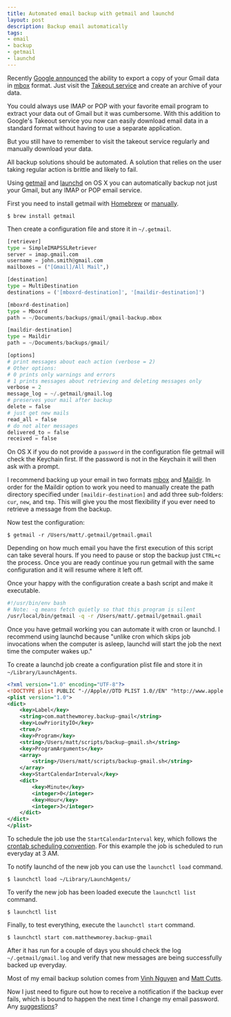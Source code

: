 ```yaml
---
title: Automated email backup with getmail and launchd
layout: post
description: Backup email automatically
tags:
- email
- backup
- getmail
- launchd
---
```


Recently [Google announced](http://gmailblog.blogspot.com/2013/12/download-copy-of-your-gmail-and-google.html "Download a copy of your Gmail and Google Calendar data") the ability to export a copy of your Gmail data in [mbox](https://en.wikipedia.org/wiki/Mbox "File format used for holding a collection of email") format. Just visit the [Takeout service](https://www.google.com/settings/takeout/custom/gmail,calendar "Google Takeout for Gmail and Calendar data") and create an archive of your data.

You could always use IMAP or POP with your favorite email program to extract your data out of Gmail but it was cumbersome. With this addition to Google's Takeout service you now can easily download email data in a standard format without having to use a separate application.

But you still have to remember to visit the takeout service regularly and manually download your data.

All backup solutions should be automated. A solution that relies on the user taking regular action is brittle and likely to fail.

Using [getmail](http://pyropus.ca/software/getmail/ "Email retrieval agent") and [launchd](https://developer.apple.com/library/mac/documentation/Darwin/Reference/ManPages/man8/launchd.8.html "System wide and per-user daemon/agent manager") on OS X you can automatically backup not just your Gmail, but any IMAP or POP email service.

First you need to install getmail with [Homebrew](http://brew.sh/ "Package manager for Mac") or [manually](http://pyropus.ca/software/getmail/documentation.html#installing "Installing getmail from source").

```
$ brew install getmail
```

Then create a configuration file and store it in `~/.getmail`.

```python
[retriever]
type = SimpleIMAPSSLRetriever
server = imap.gmail.com
username = john.smith@gmail.com
mailboxes = ("[Gmail]/All Mail",)

[destination]
type = MultiDestination
destinations = ('[mboxrd-destination]', '[maildir-destination]')

[mboxrd-destination]
type = Mboxrd
path = ~/Documents/backups/gmail/gmail-backup.mbox

[maildir-destination]
type = Maildir
path = ~/Documents/backups/gmail/

[options]
# print messages about each action (verbose = 2)
# Other options:
# 0 prints only warnings and errors
# 1 prints messages about retrieving and deleting messages only
verbose = 2
message_log = ~/.getmail/gmail.log
# preserves your mail after backup
delete = false
# just get new mails
read_all = false
# do not alter messages
delivered_to = false
received = false
```

On OS X if you do not provide a `password` in the configuration file getmail will check the Keychain first. If the password is not in the Keychain it will then ask with a prompt.

I recommend backing up your email in two formats [mbox](https://en.wikipedia.org/wiki/Mbox "File format used for holding a collection of email") and [Maildir](https://en.wikipedia.org/wiki/Maildir "email format for storing email messages as separate files"). In order for the Maildir option to work you need to manually create the path directory specified under `[maildir-destination]` and add three sub-folders: `cur`, `new`, and `tmp`. This will give you the most flexibility if you ever need to retrieve a message from the backup. 

Now test the configuration:

```
$ getmail -r /Users/matt/.getmail/getmail.gmail
```

Depending on how much email you have the first execution of this script can take several hours. If you need to pause or stop the backup just `CTRL+c` the process. Once you are ready continue you run getmail with the same configuration and it will resume where it left off.

Once your happy with the configuration create a bash script and make it executable.

```bash
#!/usr/bin/env bash
# Note: -q means fetch quietly so that this program is silent
/usr/local/bin/getmail -q -r /Users/matt/.getmail/getmail.gmail
```

Once you have getmail working you can automate it with cron or launchd. I recommend using launchd because "unlike cron which skips job invocations when the computer is asleep, launchd will start the job the next time the computer wakes up."

To create a launchd job create a configuration plist file and store it in `~/Library/LaunchAgents`.

```xml
<?xml version="1.0" encoding="UTF-8"?>
<!DOCTYPE plist PUBLIC "-//Apple//DTD PLIST 1.0//EN" "http://www.apple.com/DTDs/PropertyList-1.0.dtd">
<plist version="1.0">
<dict>
    <key>Label</key>
    <string>com.matthewmorey.backup-gmail</string>
    <key>LowPriorityIO</key>
    <true/>
    <key>Program</key>
    <string>/Users/matt/scripts/backup-gmail.sh</string>
    <key>ProgramArguments</key>
    <array>
        <string>/Users/matt/scripts/backup-gmail.sh</string>
    </array>
    <key>StartCalendarInterval</key>
    <dict>
        <key>Minute</key>
        <integer>0</integer>
        <key>Hour</key>
        <integer>3</integer>
    </dict>
</dict>
</plist>
```

To schedule the job use the `StartCalendarInterval` key, which follows the [crontab scheduling convention](https://developer.apple.com/library/mac/documentation/Darwin/Reference/ManPages/man5/crontab.5.html#//apple_ref/doc/man/5/crontab "crontab man page"). For this example the job is scheduled to run everyday at 3 AM.

To notify launchd of the new job you can use the `launchctl load` command.

```
$ launchctl load ~/Library/LaunchAgents/
```

To verify the new job has been loaded execute the `launchctl list` command.

```
$ launchctl list
```

Finally, to test everything, execute the `launchctl start` command.

```
$ launchctl start com.matthewmorey.backup-gmail
```

After it has run for a couple of days you should check the log `~/.getmail/gmail.log` and verify that new messages are being successfully backed up everyday.

Most of my email backup solution comes from [Vinh Nguyen](http://blog.nguyenvq.com/blog/2010/04/16/backup-your-gmail-account-in-linuxunix-or-mac-os-x-using-getmail/) and [Matt Cutts](http://www.mattcutts.com/blog/backup-gmail-in-linux-with-getmail/).

Now I just need to figure out how to receive a notification if the backup ever fails, which is bound to happen the next time I change my email password. Any [suggestions](https://twitter.com/xzolian)?
